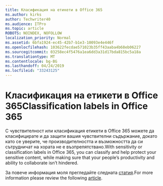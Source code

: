 ```yaml
---
title: Класификация на етикети в Office 365
ms.author: kirks
author: Techwriter40
ms.audience: ITPro
ms.topic: article
ROBOTS: NOINDEX, NOFOLLOW
localization_priority: Normal
ms.assetid: 6bfa1924-ec45-42b7-b1e3-10093e4e446f
ms.openlocfilehash: 103622fecdae571023b35ff43aaba4b68eb06227
ms.sourcegitcommit: 03258ec4f5476a1ea6dd3a31d17bda815bc5a18a
ms.translationtype: MT
ms.contentlocale: bg-BG
ms.lasthandoff: 04/24/2019
ms.locfileid: "33243125"
---
```

# <a name="classification-labels-in-office-365"></a><span data-ttu-id="97f0f-102">Класификация на етикети в Office 365</span><span class="sxs-lookup"><span data-stu-id="97f0f-102">Classification labels in Office 365</span></span>

<span data-ttu-id="97f0f-103">С чувствителност или класификация етикети в Office 365 можете да класифицирате и да защити вашия чувствителни съдържание, докато като се уверите, че производителността и възможността да си сътрудничат на хората не е възпрепятствано.</span><span class="sxs-lookup"><span data-stu-id="97f0f-103">With sensitivity or classification labels in Office 365, you can classify and help protect your sensitive content, while making sure that your people’s productivity and ability to collaborate isn’t hindered.</span></span>

<span data-ttu-id="97f0f-104">За повече информация моля прегледайте следната [статия](https://docs.microsoft.com/en-us/office365/securitycompliance/sensitivity-labels).</span><span class="sxs-lookup"><span data-stu-id="97f0f-104">For more information please review the following [article](https://docs.microsoft.com/en-us/office365/securitycompliance/sensitivity-labels).</span></span>
